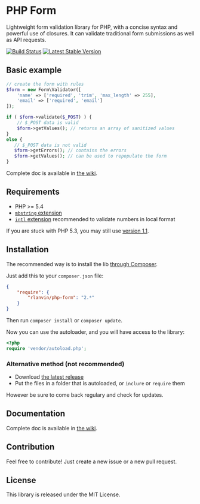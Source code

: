 # PHP Form

Lightweight form validation library for PHP, with a concise syntax and powerful use of closures. It can validate traditional form submissions as well as API requests.

[![Build Status](https://travis-ci.org/rlanvin/php-form.svg?branch=master)](https://travis-ci.org/rlanvin/php-form)
[![Latest Stable Version](https://poser.pugx.org/rlanvin/php-form/v/stable)](https://packagist.org/packages/rlanvin/php-form)

## Basic example

```php
// create the form with rules
$form = new Form\Validator([
    'name' => ['required', 'trim', 'max_length' => 255],
    'email' => ['required', 'email']
]);

if ( $form->validate($_POST) ) {
    // $_POST data is valid
    $form->getValues(); // returns an array of sanitized values
}
else {
   // $_POST data is not valid
   $form->getErrors(); // contains the errors
   $form->getValues(); // can be used to repopulate the form
}
```

Complete doc is available in [the wiki](https://github.com/rlanvin/php-form/wiki).

## Requirements

- PHP >= 5.4
- [`mbstring` extension](http://www.php.net/manual/en/book.mbstring.php)
- [`intl` extension](http://php.net/manual/en/book.intl.php) recommended to validate numbers in local format

If you are stuck with PHP 5.3, you may still use [version 1.1](https://github.com/rlanvin/php-form/releases/tag/v1.1.0).

## Installation

The recommended way is to install the lib [through Composer](http://getcomposer.org/).

Just add this to your `composer.json` file:

```JSON
{
    "require": {
        "rlanvin/php-form": "2.*"
    }
}
```

Then run `composer install` or `composer update`.

Now you can use the autoloader, and you will have access to the library:

```php
<?php
require 'vendor/autoload.php';
```

### Alternative method (not recommended)

- Download [the latest release](https://github.com/rlanvin/php-form/releases/latest)
- Put the files in a folder that is autoloaded, or `inclure` or `require` them

However be sure to come back regulary and check for updates.

## Documentation

Complete doc is available in [the wiki](https://github.com/rlanvin/php-form/wiki).

## Contribution

Feel free to contribute! Just create a new issue or a new pull request.

## License

This library is released under the MIT License.
